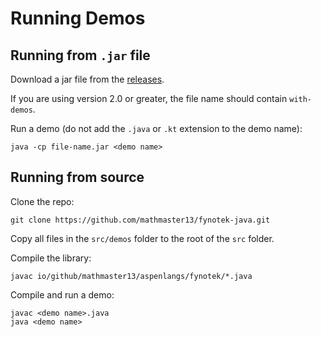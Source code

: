 # Running Demos

## Running from `.jar` file
Download a jar file from the [releases](https://github.com/mathmaster13/fynotek-java/releases/latest).

If you are using version 2.0 or greater, the file name should contain `with-demos`.

Run a demo (do not add the `.java` or `.kt` extension to the demo name):
```
java -cp file-name.jar <demo name>
```

## Running from source
Clone the repo:
```
git clone https://github.com/mathmaster13/fynotek-java.git
```
Copy all files in the `src/demos` folder to the root of the `src` folder.

Compile the library:
```
javac io/github/mathmaster13/aspenlangs/fynotek/*.java
```

Compile and run a demo:
```
javac <demo name>.java
java <demo name>
```
